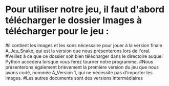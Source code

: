 # Pour utiliser notre jeu, il faut d'abord télécharger le dossier Images à télécharger pour le jeu : 
#il contient les images et les sons nécessaire pour jouer à la version finale A_Jeu_Snake, qui est la version que nous présenterons lors de l'oral.
#Veillez à ce que ce dossier soit bien télécharger dans le directoire auquel Python accedera lorsque vous ferez tourner notre programme. 
#Nous présenterons également brièvement la première version du jeu que nous avons codé, nommée A_Version 1, qui ne nécessite pas d'importer les images.
#Les autres documents sont des versions intermédiaires
